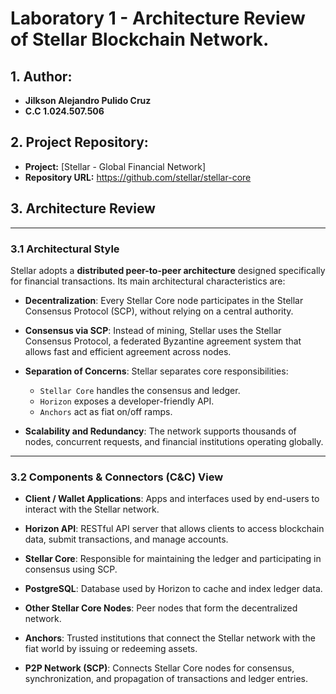 # Laboratory 1 - Architecture Review of Stellar Blockchain Network.

## 1. Author:
- **Jilkson Alejandro Pulido Cruz**
- **C.C 1.024.507.506**


## 2. Project Repository:
- **Project:** [Stellar - Global Financial Network]
- **Repository URL:** https://github.com/stellar/stellar-core

## 3. Architecture Review

---

### 3.1 Architectural Style

Stellar adopts a **distributed peer-to-peer architecture** designed specifically for financial transactions. Its main architectural characteristics are:

- **Decentralization**: Every Stellar Core node participates in the Stellar Consensus Protocol (SCP), without relying on a central authority.

- **Consensus via SCP**: Instead of mining, Stellar uses the Stellar Consensus Protocol, a federated Byzantine agreement system that allows fast and efficient agreement across nodes.

- **Separation of Concerns**: Stellar separates core responsibilities:
  - `Stellar Core` handles the consensus and ledger.
  - `Horizon` exposes a developer-friendly API.
  - `Anchors` act as fiat on/off ramps.

- **Scalability and Redundancy**: The network supports thousands of nodes, concurrent requests, and financial institutions operating globally.

---

### 3.2 Components & Connectors (C&C) View

- **Client / Wallet Applications**: Apps and interfaces used by end-users to interact with the Stellar network.

- **Horizon API**: RESTful API server that allows clients to access blockchain data, submit transactions, and manage accounts.

- **Stellar Core**: Responsible for maintaining the ledger and participating in consensus using SCP.

- **PostgreSQL**: Database used by Horizon to cache and index ledger data.

- **Other Stellar Core Nodes**: Peer nodes that form the decentralized network.

- **Anchors**: Trusted institutions that connect the Stellar network with the fiat world by issuing or redeeming assets.

- **P2P Network (SCP)**: Connects Stellar Core nodes for consensus, synchronization, and propagation of transactions and ledger entries.
